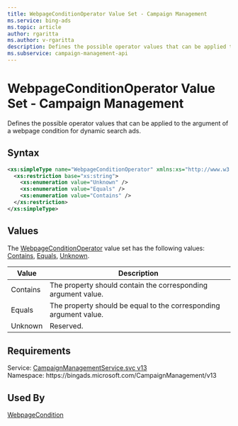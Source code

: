 ```yaml
---
title: WebpageConditionOperator Value Set - Campaign Management
ms.service: bing-ads
ms.topic: article
author: rgaritta
ms.author: v-rgaritta
description: Defines the possible operator values that can be applied to the argument of a webpage condition for dynamic search ads.
ms.subservice: campaign-management-api
---
```

# WebpageConditionOperator Value Set - Campaign Management
Defines the possible operator values that can be applied to the argument of a webpage condition for dynamic search ads.

## Syntax
```xml
<xs:simpleType name="WebpageConditionOperator" xmlns:xs="http://www.w3.org/2001/XMLSchema">
  <xs:restriction base="xs:string">
    <xs:enumeration value="Unknown" />
    <xs:enumeration value="Equals" />
    <xs:enumeration value="Contains" />
  </xs:restriction>
</xs:simpleType>
```

## <a name="values"></a>Values

The [WebpageConditionOperator](webpageconditionoperator.md) value set has the following values: [Contains](#contains), [Equals](#equals), [Unknown](#unknown).

|Value|Description|
|-----------|---------------|
|<a name="contains"></a>Contains|The property should contain the corresponding argument value.|
|<a name="equals"></a>Equals|The property should be equal to the corresponding argument value.|
|<a name="unknown"></a>Unknown|Reserved.|

## Requirements
Service: [CampaignManagementService.svc v13](https://campaign.api.bingads.microsoft.com/Api/Advertiser/CampaignManagement/v13/CampaignManagementService.svc)  
Namespace: https\://bingads.microsoft.com/CampaignManagement/v13  

## Used By
[WebpageCondition](webpagecondition.md)  
